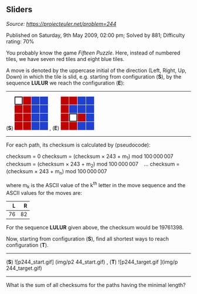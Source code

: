Sliders
-------

*Source: https://projecteuler.net/problem=244*

Published on Saturday, 9th May 2009, 02:00 pm; Solved by 881; Difficulty
rating: 70%

You probably know the game *Fifteen Puzzle*. Here, instead of numbered
tiles, we have seven red tiles and eight blue tiles.

A move is denoted by the uppercase initial of the direction (Left,
Right, Up, Down) in which the tile is slid, e.g. starting from
configuration (**S**), by the sequence **LULUR** we reach the
configuration (**E**):

  ------------------ ------------------ ------------------ ------------------
  (**S**)
  ![p244\_start.gif](img/p244_start.gif)
  , (**E**)
  ![p244\_example.gif](img/p244_example.gif)
  ------------------ ------------------ ------------------ ------------------

For each path, its checksum is calculated by (pseudocode):

checksum = 0
 checksum = (checksum × 243 + m<sub>1</sub>) mod 100 000 007
 checksum = (checksum × 243 + m<sub>2</sub>) mod 100 000 007
    …
 checksum = (checksum × 243 + m<sub>n</sub>) mod 100 000 007

where m<sub>k</sub> is the ASCII value of the k<sup>th</sup> letter in the move sequence
and the ASCII values for the moves are:

|**L**|**R**|
|--:|--:|
|76|82|

For the sequence **LULUR** given above, the checksum would be 19761398.

Now, starting from configuration (**S**), find all shortest ways to
reach configuration (**T**).

  ------------------ ------------------ ------------------ ------------------
  (**S**)
  ![p244\_start.gif]
  (img/p2
  44_start.gif)
  , (**T**)
  ![p244\_target.gif
  ](img/p
  244_target.gif)
  ------------------ ------------------ ------------------ ------------------

What is the sum of all checksums for the paths having the minimal
length?
